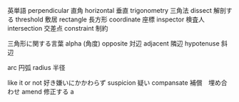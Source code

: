 英単語
perpendicular 直角
horizontal 垂直
trigonometry 三角法
dissect 解剖する
threshold 敷居
rectangle 長方形
coordinate 座標
inspector 検査人
intersection 交差点
constraint		制約

三角形に関する言葉
alpha (角度)
opposite 対辺
adjacent 隣辺
hypotenuse 斜辺

arc 円弧
radius 半径

like it or not		好き嫌いにかかわらず
suspicion			疑い
compansate			補償　埋め合わせ
amend				修正する
a
